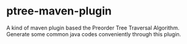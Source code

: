 # ptree-maven-plugin
A kind of maven plugin based the Preorder Tree Traversal Algorithm. Generate some common java codes conveniently through this plugin.
